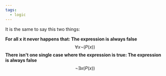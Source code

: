 ```yaml
---
tags:
  - logic
---
```

It is the same to say this two things: 

**For all x it never happens that: The expression is always false**
$$
\forall x \lnot (P(x))
$$
**There isn't one single case where the expression is true: The expression is always false**
$$
\lnot \exists x (P(x))
$$
